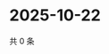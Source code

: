 # 2025-10-22

共 0 条

<!-- BEGIN ZHIHUVIDEO -->
<!-- 最后更新时间 Wed Oct 22 2025 23:11:32 GMT+0800 (China Standard Time) -->

<!-- END ZHIHUVIDEO -->

